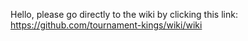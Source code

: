 Hello, please go directly to the wiki by clicking this link: https://github.com/tournament-kings/wiki/wiki
